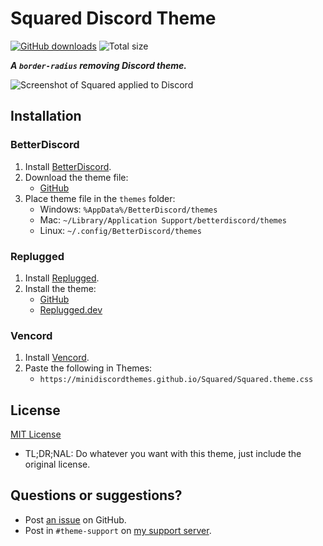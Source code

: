 [screenshot]: https://user-images.githubusercontent.com/29710355/235375875-9faeffdb-0bbb-47aa-a1ba-6ab3d8045ecc.png

# Squared Discord Theme
[![GitHub downloads](https://img.shields.io/github/downloads/MiniDiscordThemes/Squared/total?color=purple&label=GitHub%20downloads&style=flat-square)](https://github.com/MiniDiscordThemes/Squared/releases/latest "Latest release")
![Total size](https://img.shields.io/github/repo-size/MiniDiscordThemes/Squared?style=flat-square "Total size")

***A `border-radius` removing Discord theme.***

![Screenshot of Squared applied to Discord][screenshot]

## Installation

### BetterDiscord
1. Install [BetterDiscord](https://betterdiscord.app/).
2. Download the theme file:
    - [GitHub](https://github.com/MiniDiscordThemes/Squared/releases/latest)
3. Place theme file in the `themes` folder:
    - Windows: `%AppData%/BetterDiscord/themes`
    - Mac: `~/Library/Application Support/betterdiscord/themes`
    - Linux: `~/.config/BetterDiscord/themes`

### Replugged
1. Install [Replugged](https://replugged.dev/).
2. Install the theme:
    - [GitHub](https://github.com/MiniDiscordThemes/Squared/releases/latest)
    - [Replugged.dev](https://replugged.dev/install?identifier=MiniDiscordThemes/Squared&source=github)

### Vencord
1. Install [Vencord](https://github.com/Vendicated/Vencord).
2. Paste the following in Themes:
    - `https://minidiscordthemes.github.io/Squared/Squared.theme.css`

## License
[MIT License](https://github.com/MiniDiscordThemes/Squared/blob/main/LICENSE)
- <span title="Too long; didn't read; not a lawyer">TL;DR;NAL</span>: Do whatever you want with this theme, just include the original license.

## Questions or suggestions?
- Post [an issue](https://github.com/MiniDiscordThemes/Squared/issues) on GitHub.
- Post in `#theme-support` on [my support server](https://discord.gg/uy8nKQVatp).
